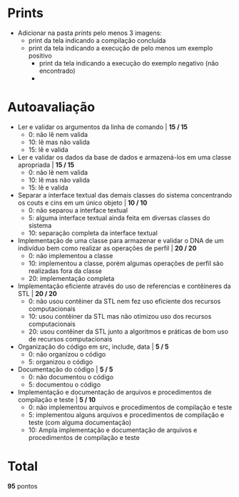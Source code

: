  # Prints
 - Adicionar na pasta *prints* pelo menos 3 imagens:
   - print da tela indicando a compilação concluída
   - print da tela indicando a execução de pelo menos um exemplo positivo
	 - print da tela indicando a execução do exemplo negativo (não encontrado)
     - 
# Autoavaliação
- Ler e validar os argumentos da linha de comando | **15 / 15**
  - 0: não lê nem valida 
  - 10: lê mas não valida 
  - 15: lê e valida
- Ler e validar os dados da base de dados e armazená-los em uma classe apropriada | **15 / 15**
  - 0: não lê nem valida 
  - 10: lê mas não valida 
  - 15: lê e valida 
- Separar a interface textual das demais classes do sistema concentrando os couts e cins em um único objeto | **10 / 10**
  - 0: não separou a interface textual 
  - 5: alguma interface textual ainda feita em diversas classes do sistema
  - 10: separação completa da interface textual
- Implementação de uma classe para armazenar e validar o DNA de um indivíduo bem como realizar as operações de perfil | **20 / 20**
  - 0: não implementou a classe 
  - 10: implementou a classe, porém algumas operações de perfil são realizadas fora da classe 
  - 20: implementação completa
- Implementação eficiente através do uso de referencias e contêineres da STL | **20 / 20**
  - 0: não usou contêiner da STL nem fez uso eficiente dos recursos computacionais
  - 10: usou contêiner da STL mas não otimizou uso dos recursos computacionais
  - 20: usou contêiner da STL junto a algoritmos e práticas de bom uso de recursos computacionais
- Organização do código em src, include, data | **5 / 5**
  - 0: não organizou o código
  - 5: organizou o código 
- Documentação do código | **5 / 5**
  - 0: não documentou o código
  - 5: documentou o código 
- Implementação e documentação de arquivos e procedimentos de compilação e teste | **5 / 10**
  - 0: não implementou arquivos e procedimentos de compilação e teste
  - 5: implementou alguns arquivos e procedimentos de compilação e teste (com alguma documentação) 
  - 10: Ampla implementação e documentação de arquivos e procedimentos de compilação e teste
 
 # Total
 **95** pontos
 
  
 
